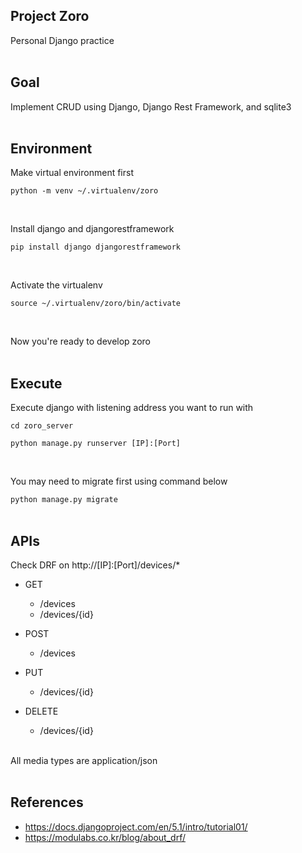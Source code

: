 ## Project Zoro
Personal Django practice
</br></br>

## Goal
Implement CRUD using Django, Django Rest Framework, and sqlite3
</br></br>

## Environment
Make virtual environment first

`python -m venv ~/.virtualenv/zoro`

</br>

Install django and djangorestframework

`pip install django djangorestframework`

</br>

Activate the virtualenv

`source ~/.virtualenv/zoro/bin/activate`

</br>

Now you're ready to develop zoro
</br></br>

## Execute
Execute django with listening address you want to run with

`cd zoro_server`

`python manage.py runserver [IP]:[Port]`

</br>

You may need to migrate first using command below

`python manage.py migrate`
</br></br>

## APIs
Check DRF on http://[IP]:[Port]/devices/*

- GET
    - /devices
    - /devices/{id}

- POST
    - /devices
- PUT
    - /devices/{id}

- DELETE
    - /devices/{id}

</br>
All media types are application/json
</br></br>

## References
- https://docs.djangoproject.com/en/5.1/intro/tutorial01/
- https://modulabs.co.kr/blog/about_drf/
